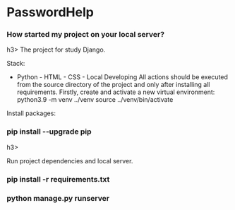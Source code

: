 <h1>PasswordHelp</h1>

<h3>How started my project on your local server?</h3>h3>
The project for study Django.

Stack:
- Python - HTML - CSS - Local Developing All actions should be executed from the source directory of the project and only after installing all requirements.
Firstly, create and activate a new virtual environment:
python3.9 -m venv ../venv source ../venv/bin/activate

Install packages:
<h3>pip install --upgrade pip</h3>h3>


Run project dependencies and local server.
<h3>pip install -r requirements.txt</h3>
<h3>python manage.py runserver</h3>

